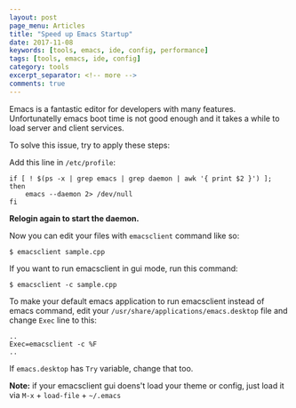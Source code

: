 ```yaml
---
layout: post
page_menu: Articles
title: "Speed up Emacs Startup"
date: 2017-11-08
keywords: [tools, emacs, ide, config, performance]
tags: [tools, emacs, ide, config]
category: tools
excerpt_separator: <!-- more -->
comments: true
---
```

Emacs is a fantastic editor for developers with many features.
Unfortunatelly emacs boot time is not good enough and it takes a while to load server and client services.
<!-- more -->

To solve this issue, try to apply these steps:

Add this line in `/etc/profile`:
```
if [ ! $(ps -x | grep emacs | grep daemon | awk '{ print $2 }') ]; then
	emacs --daemon 2> /dev/null
fi
```

**Relogin again to start the daemon.**

Now you can edit your files with `emacsclient` command like so:
```
$ emacsclient sample.cpp
```

If you want to run emacsclient in gui mode, run this command:
```
$ emacsclient -c sample.cpp
```

To make your default emacs application to run emacsclient instead of emacs command,
edit your `/usr/share/applications/emacs.desktop` file and change `Exec` line to this:
```
..
Exec=emacsclient -c %F
..
```

If `emacs.desktop` has `Try` variable, change that too.

**Note:** if your emacsclient gui doens't load your theme or config, just load it via `M-x` + `load-file` + `~/.emacs`
